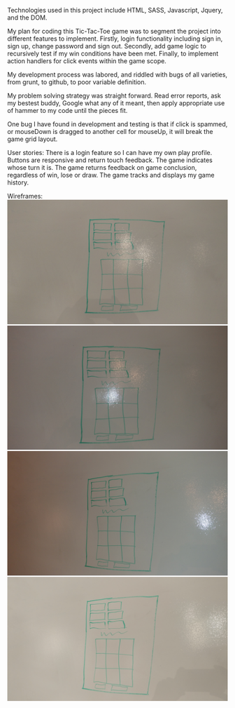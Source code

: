 Technologies used in this project include HTML, SASS, Javascript, Jquery, and the DOM.

My plan for coding this Tic-Tac-Toe game was to segment the project into different features to implement. Firstly, login functionality including sign in, sign up, change password and sign out. Secondly, add game logic to recursively test if my win conditions have been met. Finally, to implement action handlers for click events within the game scope.

My development process was labored, and riddled with bugs of all varieties, from grunt, to github, to poor variable definition.

My problem solving strategy was straight forward. Read error reports, ask my bestest buddy, Google what any of it meant, then apply appropriate use of hammer to my code until the pieces fit.

One bug I have found in development and testing is that if click is spammed, or mouseDown is dragged to another cell for mouseUp, it will break the game grid layout.

User stories:
There is a login feature so I can have my own play profile.
Buttons are responsive and return touch feedback.
The game indicates whose turn it is.
The game returns feedback on game conclusion, regardless of win, lose or draw.
The game tracks and displays my game history.

Wireframes:
![alt text](./assets/images/0814180839.jpg)
![alt text](./assets/images/0814180840.jpg)
![alt text](./assets/images/0814180840a.jpg)
![alt text](./assets/images/0814180840b.jpg)
